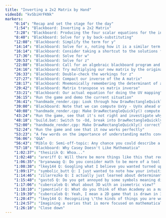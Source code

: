 ```yaml
---
title: "Inverting a 2x2 Matrix by Hand"
videoId: "kvSbiHrFKNk"
markers:
    "0:14": "Recap and set the stage for the day"
    "1:54": "Blackboard: Inverting a 2x2 Matrix"
    "3:28": "Blackboard: Producing the four scalar equations for the inverse of the A matrix"
    "8:40": "Blackboard: Solve for y by back-substituting"
    "12:08": "Blackboard: Simplify the term for y"
    "14:14": "Blackboard: Solve for x, noting how it is a similar term to that for y"
    "16:14": "Blackboard: Consider taking a shortcut to the solutions for z and w"
    "17:36": "Blackboard: Solve for w"
    "20:53": "Blackboard: Solve for z"
    "22:08": "Blackboard: Call for an algebraic blackboard program and note how the terms have the same divisor, before double-checking the workings"
    "24:16": "Blackboard: Try multiplying our new matrix by the original one in order to see if we end up with the identity matrix"
    "26:33": "Blackboard: Double-check the workings for z"
    "27:27": "Blackboard: Compact our inverse of the A matrix"
    "28:17": "Blackboard: Mnemonically remembering the determinant of a 2D matrix"
    "29:42": "Blackboard: Matrix transpose vs matrix inverse"
    "33:21": "Blackboard: Our actual equation for doing the UV mapping"
    "36:15": "Run the game and demo the current situation"
    "36:41": "handmade_render.cpp: Look through how DrawRectangleQuickly() is currently working"
    "39:00": "Blackboard: Note that we can compute UxVy - UyVx ahead of time, keeping the code otherwise identical"
    "40:08": "handmade_render.cpp: Make DrawRectangleQuickly() compute the variables according to our equation"
    "43:24": "Run the game, see that it's not right and investigate why"
    "48:18": "build.bat: Switch to -Od, break into DrawRectangleQuickly() and inspect the values"
    "52:00": "handmade_render.cpp: Make DrawRectangleQuickly() correctly compute the nXAxis and nYAxis"
    "52:24": "Run the game and see that it now works perfectly"
    "53:23": "A few words on the importance of understanding maths concepts in diagnosing and solving programming problems"
    "56:06": "Q&A"
    "56:43": "Miblo Q: Semi-off-topic: Any chance you could describe a little more what you'd want of an algebraic blackboard program?"
    "57:18": "Blackboard: Why Casey Doesn't Like Mathematica"
    "1:02:37": "thesizik Q: Whoa..."
    "1:02:48": "areriff Q: Will there be more things like this that require math like this in further parts of the game? Although it was pretty basic, my math is a bit rusty"
    "1:06:35": "bryanwwag Q: Do you consider math to be more of a tool to solve problems or more of a learned art to be mastered?"
    "1:08:38": "lkey144 Q: Googling what I believe you wanted turned up: http://reduce-algebra.com/ Automatic and user-controlled simplification of expressions and calculations with symbolic matrices"
    "1:09:17": "symbolic_butt Q: I just wanted to note how your intuition of the transform seemed really important at finding the bug, way more important than typing the correct formula. Uh no wait"
    "1:14:46": "zilarrezko Q: I actually just learned about determinants in Linear Algebra today. Do you think we will see them later on? Are determinants used often?"
    "1:15:48": "gasto5 Q: Do you get annoyed by some symbols meaning different things in different subcategories of math?"
    "1:17:06": "cubercaleb Q: What about 3D with an isometric view?"
    "1:18:10": "jpmontielr Q: What do you think of Khan Academy as a math learning resource?"
    "1:19:39": "cubercaleb Q: Yeah, I mean a 2D game that is drawn in 3D"
    "1:20:47": "lkey144 Q: Recognizing \"the kinds of things you are working with, and the kind of problem you are working on\" is a fundamental skill. I'm not all that sure how to teach that directly, though, beyond doing something like what you are doing here, and / or repeated experience with solving problems"
    "1:24:57": "Imagining a series that is more focused on mathematical problem identification and solving"
    "1:26:10": "Close down"
---
```

